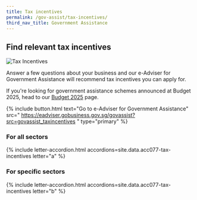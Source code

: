 ```yaml
---
title: Tax incentives
permalink: /gov-assist/tax-incentives/
third_nav_title: Government Assistance
---
```


## Find relevant tax incentives

![Tax Incentives](/images/grow/RunandGrow_TaxIncentives.jpg)

Answer a few questions about your business and our e-Adviser for Government Assistance will recommend tax incentives you can apply for.

If you're looking for government assistance schemes announced at Budget 2025, head to our [Budget 2025](/gov-assist/budget-announcement-for-businesses/) page.

{% include button.html text="Go to e-Adviser for Government Assistance" src="
https://eadviser.gobusiness.gov.sg/govassist?src=govassist_taxincentives
" type="primary" %}

### For all sectors

{% include letter-accordion.html accordions=site.data.acc077-tax-incentives letter="a" %}

### For specific sectors

{% include letter-accordion.html accordions=site.data.acc077-tax-incentives letter="b" %}

<script src="/jquery/jquery.min.js"></script>
<script src="/jquery/bp-menu-new-tab.js"></script>